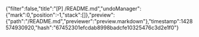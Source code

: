 {"filter":false,"title":"[P] /README.md","undoManager":{"mark":0,"position":-1,"stack":[]},"preview":{"path":"/README.md","previewer":"preview.markdown"},"timestamp":1428574930920,"hash":"67452301efcdab8998badcfe10325476c3d2e1f0"}